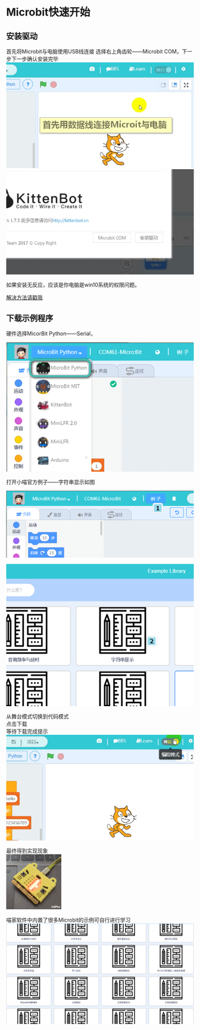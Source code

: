 # Microbit快速开始 #   
       
   

## 安装驱动 ##   
首先将Microbit与电脑使用USB线连接
选择右上角齿轮——Microbit COM，下一步下一步确认安装完毕   
![](./images/az_microbit1.gif)   
![](./images/az_microbit2.gif)   

如果安装无反应，应该是你电脑是win10系统的权限问题。

[解决方法请戳我](http://learn.kittenbot.cn/zh_CN/latest/microbitadvanced/microbit%E4%B8%B2%E5%8F%A3%E5%AE%89%E8%A3%85.html)

## 下载示例程序 ##
硬件选择MicorBit Python——Serial，
<!-- ![](./images/az_microbit3.gif)   --> 

![](./images/xuanze.png)
   
打开小喵官方例子——字符串显示如图   
<!-- ![](./images/安装microbit4.gif)  -->  

![](./images/lizi1.png)

![](./images/lizi2.png)  
   

从舞台模式切换到代码模式   
点击下载   
等待下载完成提示   
![](./images/az_microbit5.gif)   
   
   
最终得到实现现象   
![](./images/az_microbit6.gif)   

   
喵家软件中内置了很多Microbit的示例可自行进行学习   
![](./images/m13.bmp)   
   
<!-- 如果你Microbit还没入门，可以先观看Microbit在makecode下的教程，喵家出品个个精品 -->